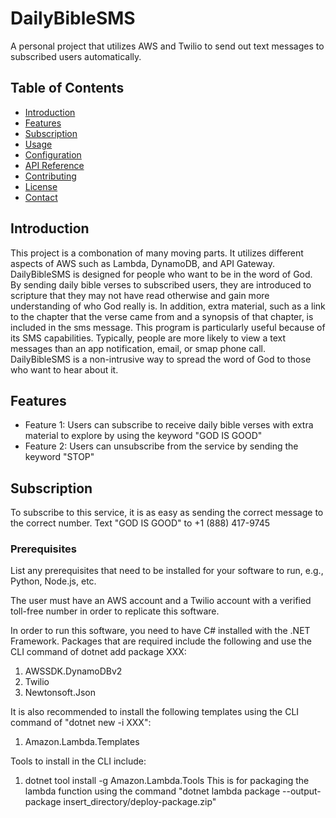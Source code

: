 # DailyBibleSMS

A personal project that utilizes AWS and Twilio to send out text messages to subscribed users automatically. 

## Table of Contents

- [Introduction](#introduction)
- [Features](#features)
- [Subscription](#Subscription)
- [Usage](#usage)
- [Configuration](#configuration)
- [API Reference](#api-reference)
- [Contributing](#contributing)
- [License](#license)
- [Contact](#contact)

## Introduction

This project is a combonation of many moving parts. It utilizes different aspects of AWS such as
Lambda, DynamoDB, and API Gateway. DailyBibleSMS is designed for people who want to be in the word of God.
By sending daily bible verses to subscribed users, they are introduced to scripture that they may not have read
otherwise and gain more understanding of who God really is. In addition, extra material, such as a link to the chapter
that the verse came from and a synopsis of that chapter, is included in the sms message. This program is particularly useful 
because of its SMS capabilities. Typically, people are more likely to view a text messages than an app notification, email, or
smap phone call. DailyBibleSMS is a non-intrusive way to spread the word of God to those who want to hear about it.

## Features

- Feature 1: Users can subscribe to receive daily bible verses with extra material to explore by using the keyword "GOD IS GOOD"
- Feature 2: Users can unsubscribe from the service by sending the keyword "STOP"

## Subscription
To subscribe to this service, it is as easy as sending the correct message to the correct number.
Text "GOD IS GOOD" to +1 (888) 417-9745

### Prerequisites

List any prerequisites that need to be installed for your software to run, e.g., Python, Node.js, etc.

The user must have an AWS account and a Twilio account with a verified toll-free number in order to replicate
this software.

In order to run this software, you need to have C# installed with the .NET Framework.
Packages that are required include the following and use the CLI command of dotnet add package XXX:
1. AWSSDK.DynamoDBv2
2. Twilio
3. Newtonsoft.Json

It is also recommended to install the following templates using the CLI command of "dotnet new -i XXX":
1. Amazon.Lambda.Templates

Tools to install in the CLI include:
1. dotnet tool install -g Amazon.Lambda.Tools
   This is for packaging the lambda function using the command "dotnet lambda package --output-package insert_directory/deploy-package.zip"
   

